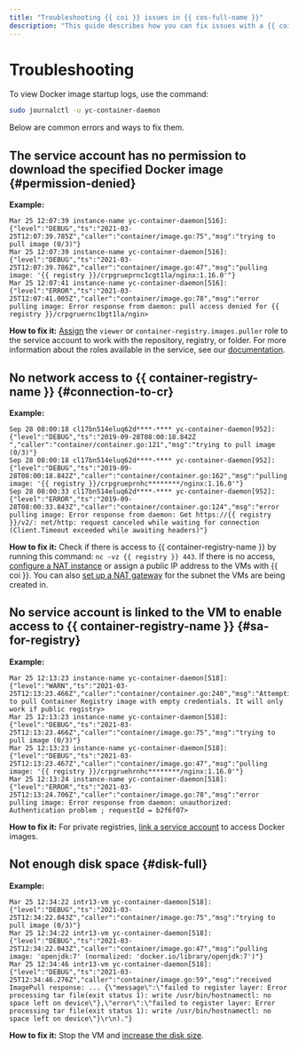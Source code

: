 ```yaml
---
title: "Troubleshooting {{ coi }} issues in {{ cos-full-name }}"
description: "This guide describes how you can fix issues with a {{ coi }}."
---
```


# Troubleshooting

To view Docker image startup logs, use the command:

```bash
sudo journalctl -u yc-container-daemon
```

Below are common errors and ways to fix them.

## The service account has no permission to download the specified Docker image {#permission-denied}

**Example:**

```
Mar 25 12:07:39 instance-name yc-container-daemon[516]:
{"level":"DEBUG","ts":"2021-03-25T12:07:39.785Z","caller":"container/image.go:75","msg":"trying to pull image (0/3)"}
Mar 25 12:07:39 instance-name yc-container-daemon[516]:
{"level":"DEBUG","ts":"2021-03-25T12:07:39.786Z","caller":"container/image.go:47","msg":"pulling image: '{{ registry }}/crpgrueprnc1cgt1la/nginx:1.16.0'"}
Mar 25 12:07:41 instance-name yc-container-daemon[516]:
{"level":"ERROR","ts":"2021-03-25T12:07:41.005Z","caller":"container/image.go:78","msg":"error pulling image: Error response from daemon: pull access denied for {{ registry }}/crpgruernc1bgt1la/ngin>
```

**How to fix it:** [Assign](../../iam/operations/sa/set-access-bindings.md) the `viewer` or `container-registry.images.puller` role to the service account to work with the repository, registry, or folder. For more information about the roles available in the service, see our [documentation](../../container-registry/security/index.md).

## No network access to {{ container-registry-name }} {#connection-to-cr}

**Example:**

```
Sep 28 08:00:18 cl17bn514eluq62d****-**** yc-container-daemon[952]:
{"level":"DEBUG","ts":"2019-09-28T08:00:18.842Z ","caller":"container/container.go:121","msg":"trying to pull image (0/3)"}
Sep 28 08:00:18 cl17bn514eluq62d****-**** yc-container-daemon[952]:
{"level":"DEBUG","ts":"2019-09-28T08:00:18.842Z","caller":"container/container.go:162","msg":"pulling image: '{{ registry }}/crpgrueprnhc********/nginx:1.16.0'"}
Sep 28 08:00:33 cl17bn514eluq62d****-**** yc-container-daemon[952]:
{"level":"ERROR","ts":"2019-09-28T08:00:33.843Z","caller":"container/container.go:124","msg":"error pulling image: Error response from daemon: Get https://{{ registry }}/v2/: net/http: request canceled while waiting for connection (Client.Timeout exceeded while awaiting headers)"}
```

**How to fix it:** Check if there is access to {{ container-registry-name }} by running this command: `nc -vz {{ registry }} 443`. If there is no access, [configure a NAT instance](../../tutorials/routing/nat-instance.md) or assign a public IP address to the VMs with {{ coi }}. You can also [set up a NAT gateway](../../vpc/operations/create-nat-gateway.md) for the subnet the VMs are being created in.

## No service account is linked to the VM to enable access to {{ container-registry-name }} {#sa-for-registry}

**Example:**

```
Mar 25 12:13:23 instance-name yc-container-daemon[518]:
{"level":"WARN","ts":"2021-03-25T12:13:23.466Z","caller":"container/container.go:240","msg":"Attempting to pull Container Registry image with empty credentials. It will only work if public registry>
Mar 25 12:13:23 instance-name yc-container-daemon[518]:
{"level":"DEBUG","ts":"2021-03-25T12:13:23.466Z","caller":"container/image.go:75","msg":"trying to pull image (0/3)"}
Mar 25 12:13:23 instance-name yc-container-daemon[518]:
{"level":"DEBUG","ts":"2021-03-25T12:13:23.467Z","caller":"container/image.go:47","msg":"pulling image: '{{ registry }}/crpgruehrnhc********/nginx:1.16.0'"}
Mar 25 12:13:24 instance-name yc-container-daemon[518]:
{"level":"ERROR","ts":"2021-03-25T12:13:24.706Z","caller":"container/image.go:78","msg":"error pulling image: Error response from daemon: unauthorized: Authentication problem ; requestId = b2f6f07>
```

**How to fix it:** For private registries, [link a service account](../../compute/operations/vm-connect/auth-inside-vm.md#link-sa-with-instance) to access Docker images.

## Not enough disk space {#disk-full}

**Example:**

```
Mar 25 12:34:22 intr13-vm yc-container-daemon[518]:
{"level":"DEBUG","ts":"2021-03-25T12:34:22.043Z","caller":"container/image.go:75","msg":"trying to pull image (0/3)"}
Mar 25 12:34:22 intr13-vm yc-container-daemon[518]:
{"level":"DEBUG","ts":"2021-03-25T12:34:22.043Z","caller":"container/image.go:47","msg":"pulling image: 'openjdk:7' (normalized: 'docker.io/library/openjdk:7')"}
Mar 25 12:34:46 intr13-vm yc-container-daemon[518]:
{"level":"DEBUG","ts":"2021-03-25T12:34:46.276Z","caller":"container/image.go:59","msg":"received ImagePull response: ... {\"message\":\"failed to register layer: Error processing tar file(exit status 1): write /usr/bin/hostnamectl: no space left on device\"},\"error\":\"failed to register layer: Error processing tar file(exit status 1): write /usr/bin/hostnamectl: no space left on device\"}\r\n)."}
```

**How to fix it:** Stop the VM and [increase the disk size](../../compute/operations/disk-control/update.md#change-disk-size).